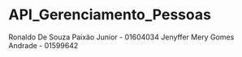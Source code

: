 # API_Gerenciamento_Pessoas

Ronaldo De Souza Paixão Junior - 01604034
Jenyffer Mery Gomes Andrade - 01599642

